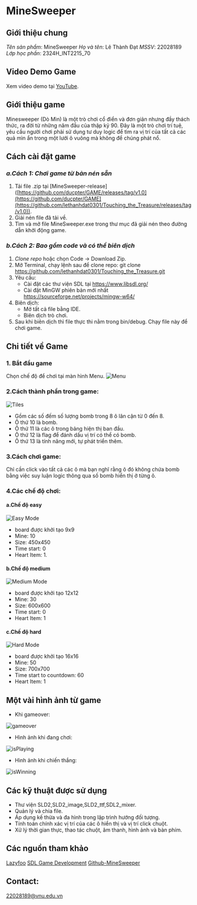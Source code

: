 # MineSweeper

## Giới thiệu chung

*Tên sản phẩm*: MineSweeper
*Họ và tên*: Lê Thành Đạt
*MSSV*: 22028189
*Lớp học phần*: 2324H_INT2215_70

## Video Demo Game

Xem video demo tại [YouTube](https://youtu.be/yNxxtPVeqOw).

## Giới thiệu game
Minesweeper (Dò Mìn) là một trò chơi cổ điển và đơn giản nhưng đầy thách thức, ra đời từ những năm đầu của thập kỷ 90. Đây là một trò chơi trí tuệ, yêu cầu người chơi phải sử dụng tư duy logic để tìm ra vị trí của tất cả các quả mìn ẩn trong một lưới ô vuông mà không để chúng phát nổ.

## Cách cài đặt game
### *a.Cách 1: Chơi game từ bản nén sẵn*
1. Tải file .zip tại [MineSweeper-release]([https://github.com/ducpter/GAME/releases/tag/v1.0](https://github.com/ducpter/GAME](https://github.com/lethanhdat0301/Touching_the_Treasure/releases/tag/v1.0)).
2. Giải nén file đã tải về.
3. Tìm và mở file MineSweeper.exe trong thư mục đã giải nén theo đường dẫn khởi động game.

### *b.Cách 2: Bao gồm code và có thể biên dịch*
1. *Clone repo* hoặc chọn Code -> Download Zip.
2. Mở Terminal, chạy lệnh sau để clone repo:
     git clone https://github.com/lethanhdat0301/Touching_the_Treasure.git
3. Yêu cầu:
   - Cài đặt các thư viện SDL tại https://www.libsdl.org/
   - Cài đặt MinGW phiên bản mới nhất https://sourceforge.net/projects/mingw-w64/
4. Biên dịch:
   - Mở tất cả file bằng IDE.
   - Biên dịch trò chơi.
5. Sau khi biên dịch thì file thực thi nằm trong bin/debug. Chạy file này để chơi game.

## Chi tiết về Game
### 1. Bắt đầu game
Chọn chế độ để chơi tại màn hình Menu.
![Menu](MineSweeper/assets/1.png)
### 2.Cách thành phần trong game:
![Tiles](MineSweeper/assets/s.jpg)
- Gồm các số đếm số lượng bomb trong 8 ô lân cận từ 0 đến 8.
- Ô thứ 10 là bomb.
- Ô thứ 11 là các ô trong bảng hiện thị ban đầu.
- Ô thứ 12 là flag để đánh dấu vị trí có thể có bomb.
- Ô thứ 13 là tính năng mới, tự phát triển thêm.
### 3.Cách chơi game:
Chỉ cần click vào tất cả các ô mà bạn nghĩ rằng ô đó không chứa bomb bằng việc suy luận logic thông qua số bomb hiển thị ở từng ô.

### 4.Các chế độ chơi:
#### a.Chế độ easy
![Easy Mode](MineSweeper/assets/2.png)
- board được khởi tạo 9x9
- Mine: 10
- Size: 450x450
- Time start: 0
- Heart Item: 1.

#### b.Chế độ medium
![Medium Mode](MineSweeper/assets/3.png)
- board được khởi tạo 12x12
- Mine: 30
- Size: 600x600
- Time start: 0
- Heart Item: 1

#### c.Chế độ hard
![Hard Mode](MineSweeper/assets/4.png)
- board được khởi tạo 16x16
- Mine: 50
- Size: 700x700
- Time start to countdown: 60
- Heart Item: 1

## Một vài hình ảnh từ game
- Khi gameover:
  
![gameover](MineSweeper/assets/5.png)

-  Hình ảnh khi đang chơi:
  
![isPlaying](MineSweeper/assets/6.png)

-  Hình ảnh khi chiến thắng:
  
![isWinning](MineSweeper/assets/Winner.png)

## Các kỹ thuật được sử dụng
- Thư viện SLD2,SLD2_image,SLD2_ttf,SDL2_mixer.
- Quản lý và chia file.
- Áp dụng kế thừa và đa hình trong lập trình hướng đối tượng.
- Tính toán chính xác vị trí của các ô hiển thị và vị trí click chuột.
- Xử lý thời gian thực, thao tác chuột, âm thanh, hình ảnh và bàn phím.

## Các nguồn tham khảo
[Lazyfoo](https://lazyfoo.net/tutorials/SDL/index.php)
[SDL Game Development](https://www.packtpub.com/en-us/product/sdl-game-development-9781849696821)
[Github-MineSweeper](https://github.com/thanhtvt/minesweeperSDL/tree/Minesweeper-(so-called)/Minesweeper_with_SDL)

## Contact:
22028189@vnu.edu.vn

